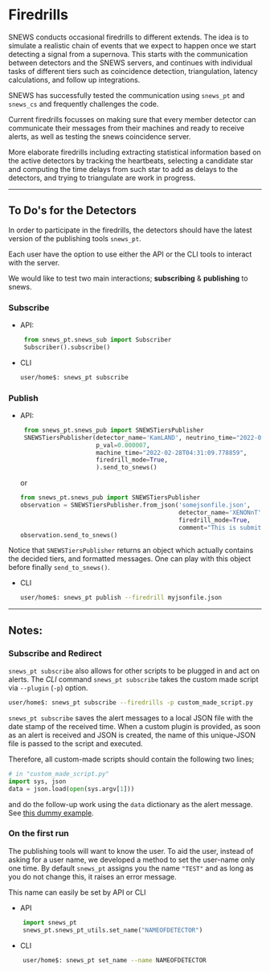 

# Firedrills

SNEWS conducts occasional firedrills to different extends. 
The idea is to simulate a realistic chain of events that we expect to happen once we start detecting a signal from a supernova.
This starts with the communication between detectors and the SNEWS servers, and continues with individual tasks of 
different tiers such as coincidence detection, triangulation, latency calculations, and follow up integrations. <br>

SNEWS has successfully tested the communication using `snews_pt` and `snews_cs` and frequently challenges the code.

Current firedrills focusses on making sure that every member detector can communicate their messages from their machines 
and ready to receive alerts, as well as testing the snews coincidence server. 

More elaborate firedrills including extracting statistical information based on the active detectors by tracking the heartbeats, 
selecting a candidate star and computing the time delays from such star to add as delays to the detectors, and trying to triangulate are work in progress.

----

## To Do's for the Detectors

In order to participate in the firedrills, the detectors should have the latest version of the publishing tools `snews_pt`.

Each user have the option to use either the API or the CLI tools to interact with the server. 

We would like to test two main interactions; **subscribing**  & **publishing** to snews.


### Subscribe

- API:
    ```python
     from snews_pt.snews_sub import Subscriber
     Subscriber().subscribe()
    ```
- CLI
   ```bash
  user/home$: snews_pt subscribe
   ```

### Publish

- API:
    ```python
     from snews_pt.snews_pub import SNEWSTiersPublisher
     SNEWSTiersPublisher(detector_name='KamLAND', neutrino_time="2022-02-28T04:31:08.678999",
                         p_val=0.000007,
                         machine_time="2022-02-28T04:31:09.778859", 
                         firedrill_mode=True,
                         ).send_to_snews()
    ```
  or 
  ```python
  from snews_pt.snews_pub import SNEWSTiersPublisher
  observation = SNEWSTiersPublisher.from_json('somejsonfile.json', 
                                              detector_name='XENONnT',
                                              firedrill_mode=True, 
                                              comment="This is submitted from a json file")
  observation.send_to_snews()
  ```
Notice that `SNEWSTiersPublisher` returns an object which actually contains the decided tiers, and formatted messages. 
One can play with this object before finally `send_to_snews()`.  

- CLI
   ```bash
  user/home$: snews_pt publish --firedrill myjsonfile.json
   ```


-----

## Notes:
### Subscribe and Redirect

`snews_pt subscribe` also allows for other scripts to be plugged in and act on alerts. The *CLI* command `snews_pt subscribe` takes the custom made script via `--plugin` (`-p`) option.

```bash 
user/home$: snews_pt subscribe --firedrills -p custom_made_script.py
```

`snews_pt subscribe` saves the alert messages to a local JSON file with the date stamp of the received time. When a custom plugin is provided, as soon as an alert is received and JSON is created, the name of this unique-JSON file is passed to the script and executed.

Therefore, all custom-made scripts should contain the following two lines;

```python
# in "custom_made_script.py"
import sys, json
data = json.load(open(sys.argv[1]))
```
and do the follow-up work using the `data` dictionary as the alert message. See [this dummy example](https://github.com/SNEWS2/SNEWS_Publishing_Tools/blob/main/snews_pt/test/random_plugin.py).


### On the first run

The publishing tools will want to know the user. To aid the user, instead of asking for a user name, we developed a method to
set the user-name only one time. By default `snews_pt` assigns you the name `"TEST"` and as long as you do not change this, it raises an error message.

This name can easily be set by API or CLI
- API
```python
    import snews_pt
    snews_pt.snews_pt_utils.set_name("NAMEOFDETECTOR")
```

- CLI
```bash
    user/home$: snews_pt set_name --name NAMEOFDETECTOR
```
















